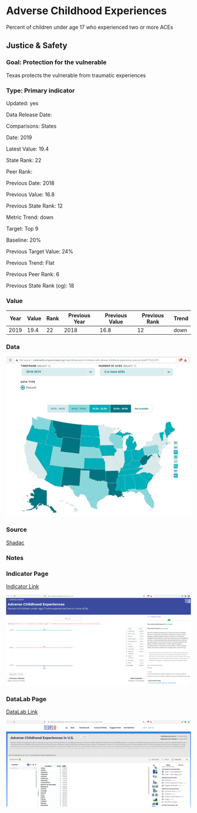 # Adverse Childhood Experiences


Percent of children under age 17 who experienced two or more ACEs

## Justice & Safety

### Goal: Protection for the vulnerable

Texas protects the vulnerable from traumatic experiences

### Type: Primary indicator

Updated: yes

Data Release Date: 


Comparisons: States

Date: 2019

Latest Value: 19.4 

State Rank: 22

Peer Rank: 

Previous Date: 2018

Previous Value: 16.8

Previous State Rank: 12

Metric Trend: down

Target: Top 9

Baseline: 20%

Previous Target Value: 24%

Previous Trend: Flat

Previous Peer Rank: 6

Previous State Rank (og): 18

### Value

| Year |  Value      | Rank     | Previous Year   | Previous Value | Previous Rank | Trend | 
| ----------- | ----------- | ----------- | ----------- | ----------- | ----------- | -----------|
|    2019     |     19.4   | 22         |    2018     |      16.8   |   12      | down      | 

### Data

![aces map](./aces_map.PNG)


### Source

[Shadac](http://statehealthcompare.shadac.org/map/243/percent-of-children-with-adverse-childhood-experiences-aces-by-total#173/31/279)

### Notes



### Indicator Page

[Indicator Link](https://indicators.texas2036.org/indicator/88)

![aces indicator](./indicator_aces.PNG)


### DataLab Page

[DataLab Link](https://datalab.texas2036.org/ivihssb/adverse-childhood-experiences-in-u-s?accesskey=jxfyob)

![aces](./datalab_aces.PNG)


